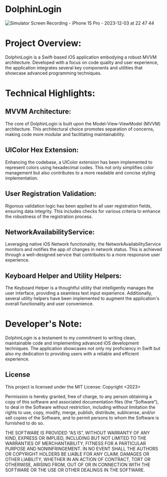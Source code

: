 # DolphinLogin
![Simulator Screen Recording - iPhone 15 Pro - 2023-12-03 at 22 47 44](https://github.com/denysastapov/DolphinLogin/assets/38051100/73be267a-f402-4e9f-93ba-f4ad1589a79e)

# Project Overview:

DolphinLogin is a Swift-based iOS application embodying a robust MVVM architecture. Developed with a focus on code quality and user experience, the application integrates several key components and utilities that showcase advanced programming techniques.

# Technical Highlights:

## MVVM Architecture:
The core of DolphinLogin is built upon the Model-View-ViewModel (MVVM) architecture. This architectural choice promotes separation of concerns, making code more modular and facilitating maintainability.

## UIColor Hex Extension:
Enhancing the codebase, a UIColor extension has been implemented to represent colors using hexadecimal codes. This not only simplifies color management but also contributes to a more readable and concise styling implementation.

## User Registration Validation:
Rigorous validation logic has been applied to all user registration fields, ensuring data integrity. This includes checks for various criteria to enhance the robustness of the registration process.

## NetworkAvailabilityService:
Leveraging native iOS Network functionality, the NetworkAvailabilityService monitors and notifies the app of changes in network status. This is achieved through a well-designed service that contributes to a more responsive user experience.

## Keyboard Helper and Utility Helpers:
The Keyboard Helper is a thoughtful utility that intelligently manages the user interface, providing a seamless text input experience. Additionally, several utility helpers have been implemented to augment the application's overall functionality and user convenience.

# Developer's Note:
DolphinLogin is a testament to my commitment to writing clean, maintainable code and implementing advanced iOS development techniques. The application showcases not only my proficiency in Swift but also my dedication to providing users with a reliable and efficient experience.

## License
This project is licensed under the MIT License: Copyright <2023>

Permission is hereby granted, free of charge, to any person obtaining a copy of this software and associated documentation files (the “Software”), to deal in the Software without restriction, including without limitation the rights to use, copy, modify, merge, publish, distribute, sublicense, and/or sell copies of the Software, and to permit persons to whom the Software is furnished to do so.

THE SOFTWARE IS PROVIDED “AS IS”, WITHOUT WARRANTY OF ANY KIND, EXPRESS OR IMPLIED, INCLUDING BUT NOT LIMITED TO THE WARRANTIES OF MERCHANTABILITY, FITNESS FOR A PARTICULAR PURPOSE AND NONINFRINGEMENT. IN NO EVENT SHALL THE AUTHORS OR COPYRIGHT HOLDERS BE LIABLE FOR ANY CLAIM, DAMAGES OR OTHER LIABILITY, WHETHER IN AN ACTION OF CONTRACT, TORT OR OTHERWISE, ARISING FROM, OUT OF OR IN CONNECTION WITH THE SOFTWARE OR THE USE OR OTHER DEALINGS IN THE SOFTWARE.
